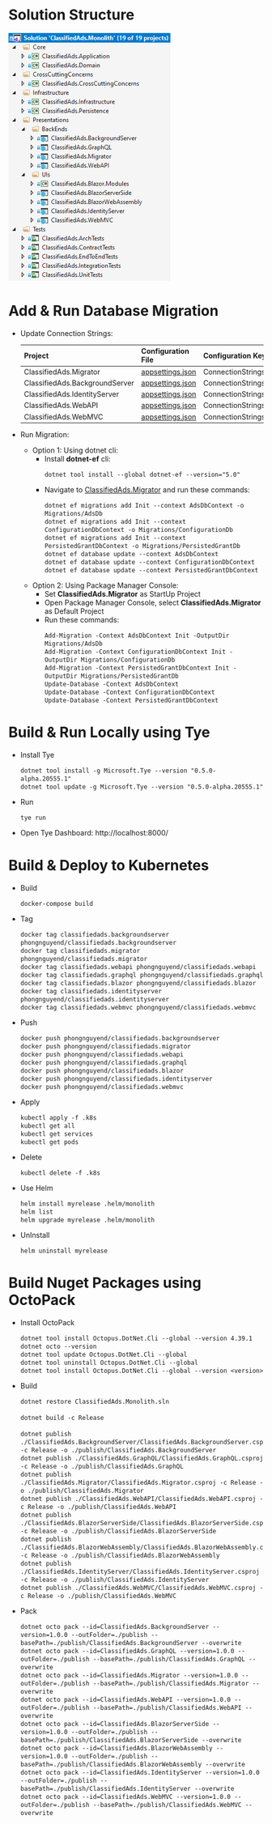 # Solution Structure
![alt text](/docs/imgs/code-solution-structure.png)

# Add & Run Database Migration

- Update Connection Strings:

  | Project  | Configuration File | Configuration Key |
  | -------- | ------------------ | ----------------- |
  | ClassifiedAds.Migrator | [appsettings.json](ClassifiedAds.Migrator/appsettings.json) | ConnectionStrings:ClassifiedAds |
  | ClassifiedAds.BackgroundServer | [appsettings.json](ClassifiedAds.BackgroundServer/appsettings.json) | ConnectionStrings:ClassifiedAds |
  | ClassifiedAds.IdentityServer | [appsettings.json](ClassifiedAds.IdentityServer/appsettings.json) | ConnectionStrings:ClassifiedAds |
  | ClassifiedAds.WebAPI | [appsettings.json](ClassifiedAds.WebAPI/appsettings.json) | ConnectionStrings:ClassifiedAds |
  | ClassifiedAds.WebMVC | [appsettings.json](ClassifiedAds.WebMVC/appsettings.json) | ConnectionStrings:ClassifiedAds |


- Run Migration:
  + Option 1: Using dotnet cli:
    + Install **dotnet-ef** cli:
      ```
      dotnet tool install --global dotnet-ef --version="5.0"
      ```
    + Navigate to [ClassifiedAds.Migrator](ClassifiedAds.Migrator/) and run these commands:
      ```
      dotnet ef migrations add Init --context AdsDbContext -o Migrations/AdsDb
      dotnet ef migrations add Init --context ConfigurationDbContext -o Migrations/ConfigurationDb
      dotnet ef migrations add Init --context PersistedGrantDbContext -o Migrations/PersistedGrantDb
      dotnet ef database update --context AdsDbContext
      dotnet ef database update --context ConfigurationDbContext
      dotnet ef database update --context PersistedGrantDbContext
      ```
  + Option 2: Using Package Manager Console:
    + Set **ClassifiedAds.Migrator** as StartUp Project
    + Open Package Manager Console, select **ClassifiedAds.Migrator** as Default Project
    + Run these commands:
      ```
      Add-Migration -Context AdsDbContext Init -OutputDir Migrations/AdsDb
      Add-Migration -Context ConfigurationDbContext Init -OutputDir Migrations/ConfigurationDb
      Add-Migration -Context PersistedGrantDbContext Init -OutputDir Migrations/PersistedGrantDb
      Update-Database -Context AdsDbContext
      Update-Database -Context ConfigurationDbContext
      Update-Database -Context PersistedGrantDbContext
      ```  

# Build & Run Locally using Tye

- Install Tye
  ```
  dotnet tool install -g Microsoft.Tye --version "0.5.0-alpha.20555.1"
  dotnet tool update -g Microsoft.Tye --version "0.5.0-alpha.20555.1"
  ```
  
- Run
  ```
  tye run
  ```
  
- Open Tye Dashboard: http://localhost:8000/

# Build & Deploy to Kubernetes

- Build
  ```
  docker-compose build
  ```

- Tag
  ```
  docker tag classifiedads.backgroundserver phongnguyend/classifiedads.backgroundserver
  docker tag classifiedads.migrator phongnguyend/classifiedads.migrator
  docker tag classifiedads.webapi phongnguyend/classifiedads.webapi
  docker tag classifiedads.graphql phongnguyend/classifiedads.graphql
  docker tag classifiedads.blazor phongnguyend/classifiedads.blazor
  docker tag classifiedads.identityserver phongnguyend/classifiedads.identityserver
  docker tag classifiedads.webmvc phongnguyend/classifiedads.webmvc
  ```

- Push
  ```
  docker push phongnguyend/classifiedads.backgroundserver
  docker push phongnguyend/classifiedads.migrator
  docker push phongnguyend/classifiedads.webapi
  docker push phongnguyend/classifiedads.graphql
  docker push phongnguyend/classifiedads.blazor
  docker push phongnguyend/classifiedads.identityserver
  docker push phongnguyend/classifiedads.webmvc
  ```

- Apply
  ```
  kubectl apply -f .k8s
  kubectl get all
  kubectl get services
  kubectl get pods
  ```

- Delete
  ```
  kubectl delete -f .k8s
  ```
  
- Use Helm
  ```
  helm install myrelease .helm/monolith
  helm list
  helm upgrade myrelease .helm/monolith
  ```

- UnInstall
  ```
  helm uninstall myrelease
  ```

# Build Nuget Packages using OctoPack

- Install OctoPack
  ```
  dotnet tool install Octopus.DotNet.Cli --global --version 4.39.1
  dotnet octo --version
  dotnet tool update Octopus.DotNet.Cli --global
  dotnet tool uninstall Octopus.DotNet.Cli --global
  dotnet tool install Octopus.DotNet.Cli --global --version <version>
  ```

- Build
  ```
  dotnet restore ClassifiedAds.Monolith.sln

  dotnet build -c Release

  dotnet publish ./ClassifiedAds.BackgroundServer/ClassifiedAds.BackgroundServer.csproj -c Release -o ./publish/ClassifiedAds.BackgroundServer
  dotnet publish ./ClassifiedAds.GraphQL/ClassifiedAds.GraphQL.csproj -c Release -o ./publish/ClassifiedAds.GraphQL
  dotnet publish ./ClassifiedAds.Migrator/ClassifiedAds.Migrator.csproj -c Release -o ./publish/ClassifiedAds.Migrator
  dotnet publish ./ClassifiedAds.WebAPI/ClassifiedAds.WebAPI.csproj -c Release -o ./publish/ClassifiedAds.WebAPI
  dotnet publish ./ClassifiedAds.BlazorServerSide/ClassifiedAds.BlazorServerSide.csproj -c Release -o ./publish/ClassifiedAds.BlazorServerSide
  dotnet publish ./ClassifiedAds.BlazorWebAssembly/ClassifiedAds.BlazorWebAssembly.csproj -c Release -o ./publish/ClassifiedAds.BlazorWebAssembly
  dotnet publish ./ClassifiedAds.IdentityServer/ClassifiedAds.IdentityServer.csproj -c Release -o ./publish/ClassifiedAds.IdentityServer
  dotnet publish ./ClassifiedAds.WebMVC/ClassifiedAds.WebMVC.csproj -c Release -o ./publish/ClassifiedAds.WebMVC
  ```

- Pack
  ```
  dotnet octo pack --id=ClassifiedAds.BackgroundServer --version=1.0.0 --outFolder=./publish --basePath=./publish/ClassifiedAds.BackgroundServer --overwrite
  dotnet octo pack --id=ClassifiedAds.GraphQL --version=1.0.0 --outFolder=./publish --basePath=./publish/ClassifiedAds.GraphQL --overwrite
  dotnet octo pack --id=ClassifiedAds.Migrator --version=1.0.0 --outFolder=./publish --basePath=./publish/ClassifiedAds.Migrator --overwrite
  dotnet octo pack --id=ClassifiedAds.WebAPI --version=1.0.0 --outFolder=./publish --basePath=./publish/ClassifiedAds.WebAPI --overwrite
  dotnet octo pack --id=ClassifiedAds.BlazorServerSide --version=1.0.0 --outFolder=./publish --basePath=./publish/ClassifiedAds.BlazorServerSide --overwrite
  dotnet octo pack --id=ClassifiedAds.BlazorWebAssembly --version=1.0.0 --outFolder=./publish --basePath=./publish/ClassifiedAds.BlazorWebAssembly --overwrite
  dotnet octo pack --id=ClassifiedAds.IdentityServer --version=1.0.0 --outFolder=./publish --basePath=./publish/ClassifiedAds.IdentityServer --overwrite
  dotnet octo pack --id=ClassifiedAds.WebMVC --version=1.0.0 --outFolder=./publish --basePath=./publish/ClassifiedAds.WebMVC --overwrite
  ```